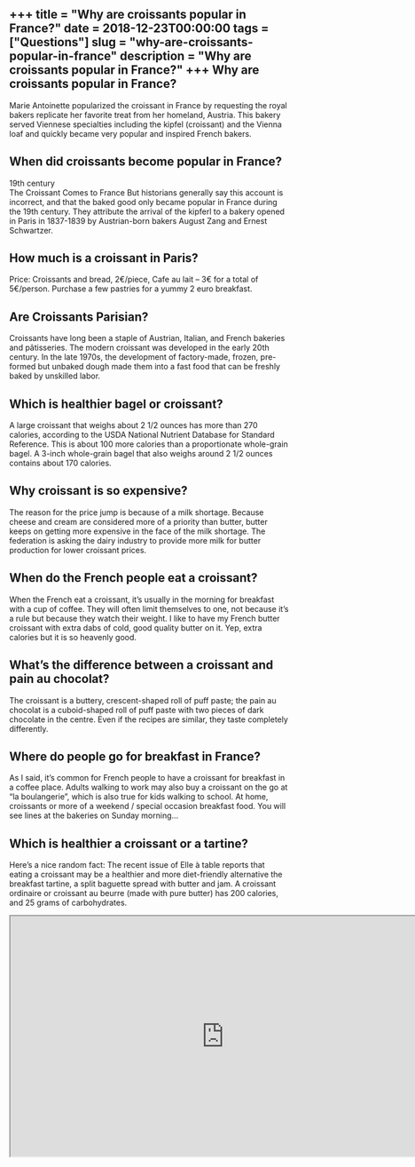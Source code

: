 +++
title = "Why are croissants popular in France?"
date = 2018-12-23T00:00:00
tags = ["Questions"]
slug = "why-are-croissants-popular-in-france"
description = "Why are croissants popular in France?"
+++
Why are croissants popular in France?
-------------------------------------

Marie Antoinette popularized the croissant in France by requesting the royal bakers replicate her favorite treat from her homeland, Austria. This bakery served Viennese specialties including the kipfel (croissant) and the Vienna loaf and quickly became very popular and inspired French bakers.

When did croissants become popular in France?
---------------------------------------------

19th century  
The Croissant Comes to France But historians generally say this account is incorrect, and that the baked good only became popular in France during the 19th century. They attribute the arrival of the kipferl to a bakery opened in Paris in 1837-1839 by Austrian-born bakers August Zang and Ernest Schwartzer.

How much is a croissant in Paris?
---------------------------------

Price: Croissants and bread, 2€/piece, Cafe au lait – 3€ for a total of 5€/person. Purchase a few pastries for a yummy 2 euro breakfast.

Are Croissants Parisian?
------------------------

Croissants have long been a staple of Austrian, Italian, and French bakeries and pâtisseries. The modern croissant was developed in the early 20th century. In the late 1970s, the development of factory-made, frozen, pre-formed but unbaked dough made them into a fast food that can be freshly baked by unskilled labor.

Which is healthier bagel or croissant?
--------------------------------------

A large croissant that weighs about 2 1/2 ounces has more than 270 calories, according to the USDA National Nutrient Database for Standard Reference. This is about 100 more calories than a proportionate whole-grain bagel. A 3-inch whole-grain bagel that also weighs around 2 1/2 ounces contains about 170 calories.

Why croissant is so expensive?
------------------------------

The reason for the price jump is because of a milk shortage. Because cheese and cream are considered more of a priority than butter, butter keeps on getting more expensive in the face of the milk shortage. The federation is asking the dairy industry to provide more milk for butter production for lower croissant prices.

When do the French people eat a croissant?
------------------------------------------

When the French eat a croissant, it’s usually in the morning for breakfast with a cup of coffee. They will often limit themselves to one, not because it’s a rule but because they watch their weight. I like to have my French butter croissant with extra dabs of cold, good quality butter on it. Yep, extra calories but it is so heavenly good.

What’s the difference between a croissant and pain au chocolat?
---------------------------------------------------------------

The croissant is a buttery, crescent-shaped roll of puff paste; the pain au chocolat is a cuboid-shaped roll of puff paste with two pieces of dark chocolate in the centre. Even if the recipes are similar, they taste completely differently.

Where do people go for breakfast in France?
-------------------------------------------

As I said, it’s common for French people to have a croissant for breakfast in a coffee place. Adults walking to work may also buy a croissant on the go at “la boulangerie”, which is also true for kids walking to school. At home, croissants or more of a weekend / special occasion breakfast food. You will see lines at the bakeries on Sunday morning…

Which is healthier a croissant or a tartine?
--------------------------------------------

Here’s a nice random fact: The recent issue of Elle à table reports that eating a croissant may be a healthier and more diet-friendly alternative the breakfast tartine, a split baguette spread with butter and jam. A croissant ordinaire or croissant au beurre (made with pure butter) has 200 calories, and 25 grams of carbohydrates.

<iframe allow="accelerometer; autoplay; clipboard-write; encrypted-media; gyroscope; picture-in-picture" allowfullscreen="" class="__youtube_prefs__  epyt-is-override  no-lazyload" data-no-lazy="1" data-origheight="433" data-origwidth="770" data-skipgform_ajax_framebjll="" height="433" id="_ytid_53723" loading="lazy" src="https://www.youtube.com/embed/o3NrKLmMU_g?enablejsapi=1&autoplay=0&cc_load_policy=0&cc_lang_pref=&iv_load_policy=1&loop=0&modestbranding=0&rel=1&fs=1&playsinline=0&autohide=2&theme=dark&color=red&controls=1&" title="YouTube player" width="770"></iframe>